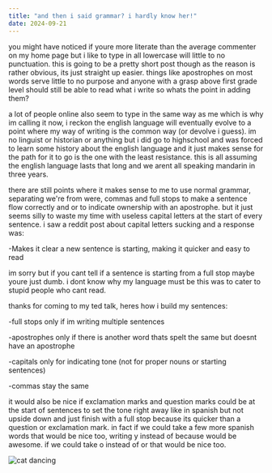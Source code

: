 ```yaml
---
title: "and then i said grammar? i hardly know her!"
date: 2024-09-21
---
```



you might have noticed if youre more literate than the average commenter on my home page but i like to type in all lowercase will little to no punctuation. this is going to be a pretty short post though as the reason is rather obvious, its just straight up easier. things like apostrophes on most words serve little to no purpose and anyone with a grasp above first grade level should still be able to read what i write so whats the point in adding them?

a lot of people online also seem to type in the same way as me which is why im calling it now, i reckon the english language will eventually evolve to a point where my way of writing is the common way (or devolve i guess). im no linguist or historian or anything but i did go to highschool and was forced to learn some history about the english language and it just makes sense for the path for it to go is the one with the least resistance. this is all assuming the english language lasts that long and we arent all speaking mandarin in three years.

there are still points where it makes sense to me to use normal grammar, separating we're from were, commas and full stops to make a sentence flow correctly and or to indicate ownership with an apostrophe. but it just seems silly to waste my time with useless capital letters at the start of every sentence. i saw a reddit post about capital letters sucking and a response was:

-Makes it clear a new sentence is starting, making it quicker and easy to read

im sorry but if you cant tell if a sentence is starting from a full stop maybe youre just dumb. i dont know why my language must be this was to cater to stupid people who cant read. 

thanks for coming to my ted talk, heres how i build my sentences:

-full stops only if im writing multiple sentences

-apostrophes only if there is another word thats spelt the same but doesnt have an apostrophe

-capitals only for indicating tone (not for proper nouns or starting sentences)

-commas stay the same

it would also be nice if exclamation marks and question marks could be at the start of sentences to set the tone right away like in spanish but not upside down and just finish with a full stop because its quicker than a question or exclamation mark. in fact if we could take a few more spanish words that would be nice too, writing y instead of because would be awesome. if we could take o instead of or that would be nice too.

![cat dancing](https://i.imgur.com/nosikQO.gif)